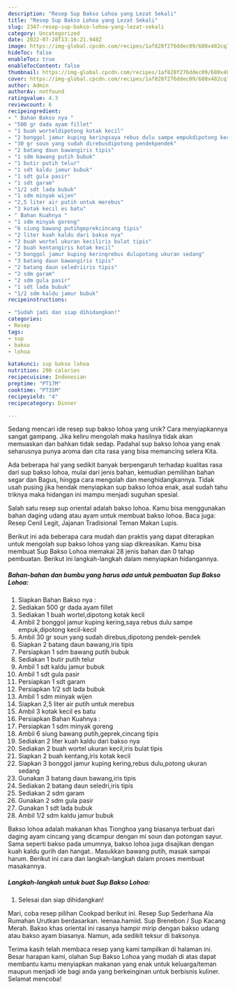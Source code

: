 ```yaml
---
description: "Resep Sup Bakso Lohoa yang Lezat Sekali"
title: "Resep Sup Bakso Lohoa yang Lezat Sekali"
slug: 2347-resep-sup-bakso-lohoa-yang-lezat-sekali
category: Uncategorized
date: 2022-07-28T13:16:21.948Z
image: https://img-global.cpcdn.com/recipes/1af828f276ddec09/680x482cq70/sup-bakso-lohoa-foto-resep-utama.jpg
hideToc: false
enableToc: true
enableTocContent: false
thumbnail: https://img-global.cpcdn.com/recipes/1af828f276ddec09/680x482cq70/sup-bakso-lohoa-foto-resep-utama.jpg
cover: https://img-global.cpcdn.com/recipes/1af828f276ddec09/680x482cq70/sup-bakso-lohoa-foto-resep-utama.jpg
author: Admin
authorAv: notfound
ratingvalue: 4.3
reviewcount: 6
recipeingredient:
- " Bahan Bakso nya "
- "500 gr dada ayam fillet"
- "1 buah worteldipotong kotak kecil"
- "2 bonggol jamur kuping keringsaya rebus dulu sampe empukdipotong kecilkecil"
- "30 gr soun yang sudah direbusdipotong pendekpendek"
- "2 batang daun bawangiris tipis"
- "1 sdm bawang putih bubuk"
- "1 butir putih telur"
- "1 sdt kaldu jamur bubuk"
- "1 sdt gula pasir"
- "1 sdt garam"
- "1/2 sdt lada bubuk"
- "1 sdm minyak wijen"
- "2,5 liter air putih untuk merebus"
- "3 kotak kecil es batu"
- " Bahan Kuahnya "
- "1 sdm minyak goreng"
- "6 siung bawang putihgeprekcincang tipis"
- "2 liter kuah kaldu dari bakso nya"
- "2 buah wortel ukuran keciliris bulat tipis"
- "2 buah kentangiris kotak kecil"
- "3 bonggol jamur kuping keringrebus dulupotong ukuran sedang"
- "3 batang daun bawangiris tipis"
- "2 batang daun seledriiris tipis"
- "2 sdm garam"
- "2 sdm gula pasir"
- "1 sdt lada bubuk"
- "1/2 sdm kaldu jamur bubuk"
recipeinstructions:

- "Sudah jadi dan siap dihidangkan!"
categories:
- Resep
tags:
- sup
- bakso
- lohoa

katakunci: sup bakso lohoa 
nutrition: 290 calories
recipecuisine: Indonesian
preptime: "PT17M"
cooktime: "PT35M"
recipeyield: "4"
recipecategory: Dinner

---
```





Sedang mencari ide resep sup bakso lohoa yang unik? Cara menyiapkannya sangat gampang. Jika keliru mengolah maka hasilnya tidak akan memuaskan dan bahkan tidak sedap. Padahal sup bakso lohoa yang enak seharusnya punya aroma dan cita rasa yang bisa memancing selera Kita.





Ada beberapa hal yang sedikit banyak berpengaruh terhadap kualitas rasa dari sup bakso lohoa, mulai dari jenis bahan, kemudian pemilihan bahan segar dan Bagus, hingga cara mengolah dan menghidangkannya. Tidak usah pusing jika hendak menyiapkan sup bakso lohoa enak,      asal sudah tahu triknya maka hidangan ini mampu menjadi suguhan spesial.














Salah satu resep sup oriental adalah bakso lohoa. Kamu bisa menggunakan bahan daging udang atau ayam untuk membuat bakso lohoa. Baca juga: Resep Cenil Legit, Jajanan Tradisional Teman Makan Lupis.






Berikut ini ada beberapa cara mudah dan praktis yang dapat diterapkan untuk mengolah sup bakso lohoa yang siap dikreasikan. Kamu bisa membuat Sup Bakso Lohoa memakai 28 jenis bahan dan 0 tahap pembuatan. Berikut ini langkah-langkah dalam menyiapkan hidangannya.

<!--inarticleads1-->

##### Bahan-bahan dan bumbu yang harus ada untuk pembuatan Sup Bakso Lohoa:

1. Siapkan  Bahan Bakso nya :
1. Sediakan 500 gr dada ayam fillet
1. Sediakan 1 buah wortel,dipotong kotak kecil
1. Ambil 2 bonggol jamur kuping kering,saya rebus dulu sampe empuk,dipotong kecil-kecil
1. Ambil 30 gr soun yang sudah direbus,dipotong pendek-pendek
1. Siapkan 2 batang daun bawang,iris tipis
1. Persiapkan 1 sdm bawang putih bubuk
1. Sediakan 1 butir putih telur
1. Ambil 1 sdt kaldu jamur bubuk
1. Ambil 1 sdt gula pasir
1. Persiapkan 1 sdt garam
1. Persiapkan 1/2 sdt lada bubuk
1. Ambil 1 sdm minyak wijen
1. Siapkan 2,5 liter air putih untuk merebus
1. Ambil 3 kotak kecil es batu
1. Persiapkan  Bahan Kuahnya :
1. Persiapkan 1 sdm minyak goreng
1. Ambil 6 siung bawang putih,geprek,cincang tipis
1. Sediakan 2 liter kuah kaldu dari bakso nya
1. Sediakan 2 buah wortel ukuran kecil,iris bulat tipis
1. Siapkan 2 buah kentang,iris kotak kecil
1. Siapkan 3 bonggol jamur kuping kering,rebus dulu,potong ukuran sedang
1. Gunakan 3 batang daun bawang,iris tipis
1. Sediakan 2 batang daun seledri,iris tipis
1. Sediakan 2 sdm garam
1. Gunakan 2 sdm gula pasir
1. Gunakan 1 sdt lada bubuk
1. Ambil 1/2 sdm kaldu jamur bubuk


Bakso lohoa adalah makanan khas Tionghoa yang biasanya terbuat dari daging ayam cincang yang dicampur dengan mi soun dan potongan sayur. Sama seperti bakso pada umumnya, bakso lohoa juga disajikan dengan kuah kaldu gurih dan hangat.. Masukkan bawang putih, masak sampai harum. Berikut ini cara dan langkah-langkah dalam proses membuat masakannya. 

<!--inarticleads2-->

##### Langkah-langkah untuk buat Sup Bakso Lohoa:


1. Selesai dan siap dihidangkan!

Mari, coba resep pilihan Cookpad berikut ini. Resep Sup Sederhana Ala Rumahan Urutkan berdasarkan. leenaa.hamiid. Sup Brenebon / Sup Kacang Merah. Bakso khas oriental ini rasanya hampir mirip dengan bakso udang atau bakso ayam biasanya. Namun, ada sedikit teksur di baksonya. 

Terima kasih telah membaca resep yang kami tampilkan di halaman ini. Besar harapan kami, olahan Sup Bakso Lohoa yang mudah di atas dapat membantu kamu menyiapkan makanan yang enak untuk keluarga/teman maupun menjadi ide bagi anda yang berkeinginan untuk berbisnis kuliner. Selamat mencoba!
